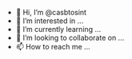 - 👋 Hi, I’m @casbtosint
- 👀 I’m interested in ...
- 🌱 I’m currently learning ...
- 💞️ I’m looking to collaborate on ...
- 📫 How to reach me ...

<!---
casbtosint/casbtosint is a ✨ special ✨ repository because its `README.md` (this file) appears on your GitHub profile.
You can click the Preview link to take a look at your changes.
--->

